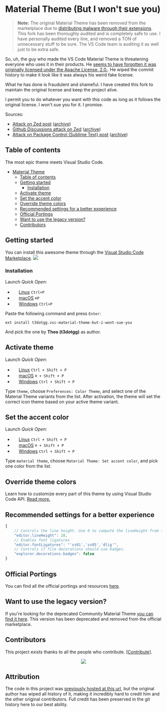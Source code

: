 
# Material Theme (But I won't sue you)

> **Note:** The original Material Theme has been removed from the marketplace due to [distributing malware through their extensions](https://news.ycombinator.com/item?id=43178831#43181919). This fork has been thoroughly audited and is completely safe to use. I have personally audited every line, and removed a TON of unnecessary stuff to be sure. The VS Code team is auditing it as well just to be extra safe.

So, uh, the guy who made the VS Code Material Theme is threatening everyone who uses it in their products. He [seems to have forgotten it was originally licensed under the Apache License, 2.0.](https://github.com/Dramaga11/vsc-material-theme/blob/main/LICENSE). He wiped the commit history to make it look like it was always his weird fake license.

What he has done is fraudulent and shameful. I have created this fork to maintain the original license and keep the project alive.

I permit you to do whatever you want with this code as long as it follows the original license. I won't sue you for it. I promise.

Sources:
- [Attack on Zed post](https://dev.to/equinusocio/you-should-avoid-zed-editor-59n1) ([archive](https://archive.ph/PlljZ))
- [Github Discussions attack on Zed](https://github.com/zed-industries/extensions/issues/1645) ([archive](https://archive.ph/5hZyK))
- [Attack on Package Control (Sublime Text) post](https://dev.to/equinusocio/why-you-should-avoid-sublime-text-2c73) ([archive](https://archive.ph/IlN6D))

## Table of contents

The most epic theme meets Visual Studio Code.

- [Material Theme ](#material-theme-)
  - [Table of contents](#table-of-contents)
  - [Getting started](#getting-started)
    - [Installation](#installation)
  - [Activate theme](#activate-theme)
  - [Set the accent color](#set-the-accent-color)
  - [Override theme colors](#override-theme-colors)
  - [Recommended settings for a better experience](#recommended-settings-for-a-better-experience)
  - [Official Portings](#official-portings)
  - [Want to use the legacy version?](#want-to-use-the-legacy-version)
  - [Contributors](#contributors)


## Getting started

You can install this awesome theme through the [Visual Studio Code Marketplace](https://marketplace.visualstudio.com/items?itemName=t3dotgg.vsc-material-theme-but-i-wont-sue-you). <a href="https://marketplace.visualstudio.com/items?itemName=t3dotgg.vsc-material-theme-but-i-wont-sue-you"><img src="https://img.shields.io/badge/marketplace-gray.svg?colorA=655BE1&colorB=4F44D6&style=flat-square"/></a>

### Installation

Launch *Quick Open*:
  - <img src="https://www.kernel.org/theme/images/logos/favicon.png" width=16 height=16/> <a href="https://code.visualstudio.com/shortcuts/keyboard-shortcuts-linux.pdf">Linux</a> `Ctrl+P`
  - <img src="https://developer.apple.com/favicon.ico" width=16 height=16/> <a href="https://code.visualstudio.com/shortcuts/keyboard-shortcuts-macos.pdf">macOS</a> `⌘P`
  - <img src="https://www.microsoft.com/favicon.ico" width=16 height=16/> <a href="https://code.visualstudio.com/shortcuts/keyboard-shortcuts-windows.pdf">Windows</a> `Ctrl+P`

Paste the following command and press `Enter`:

```shell
ext install t3dotgg.vsc-material-theme-but-i-wont-sue-you
```

And pick the one by **Theo (t3dotgg)** as author.

## Activate theme

Launch *Quick Open*:

  - <img src="https://www.kernel.org/theme/images/logos/favicon.png" width=16 height=16/> <a href="https://code.visualstudio.com/shortcuts/keyboard-shortcuts-linux.pdf">Linux</a> `Ctrl + Shift + P`
  - <img src="https://developer.apple.com/favicon.ico" width=16 height=16/> <a href="https://code.visualstudio.com/shortcuts/keyboard-shortcuts-macos.pdf">macOS</a> `⌘ + Shift + P`
  - <img src="https://www.microsoft.com/favicon.ico" width=16 height=16/> <a href="https://code.visualstudio.com/shortcuts/keyboard-shortcuts-windows.pdf">Windows</a> `Ctrl + Shift + P`

Type `theme`, choose `Preferences: Color Theme`, and select one of the Material Theme variants from the list. After activation, the theme will set the correct icon theme based on your active theme variant.


## Set the accent color

Launch *Quick Open*:

  - <img src="https://www.kernel.org/theme/images/logos/favicon.png" width=16 height=16/> <a href="https://code.visualstudio.com/shortcuts/keyboard-shortcuts-linux.pdf">Linux</a> `Ctrl + Shift + P`
  - <img src="https://developer.apple.com/favicon.ico" width=16 height=16/> <a href="https://code.visualstudio.com/shortcuts/keyboard-shortcuts-macos.pdf">macOS</a> `⌘ + Shift + P`
  - <img src="https://www.microsoft.com/favicon.ico" width=16 height=16/> <a href="https://code.visualstudio.com/shortcuts/keyboard-shortcuts-windows.pdf">Windows</a> `Ctrl + Shift + P`

Type `material theme`, choose `Material Theme: Set accent color`, and pick one color from the list.

## Override theme colors

Learn how to customize every part of this theme by using Visual Studio Code API. [Read more.](https://github.com/material-theme/vsc-material-theme/discussions/1274)

## Recommended settings for a better experience

```js
{
    // Controls the line height. Use 0 to compute the lineHeight from the fontSize.
    "editor.lineHeight": 28,
    // Enables font ligatures
    "editor.fontLigatures": "'ss01','ss05','dlig'",
    // Controls if file decorations should use badges.
    "explorer.decorations.badges": false
}
```

## Official Portings

You can find all the official portings and resources [here](https://github.com/material-theme/vsc-material-theme/discussions/1279).

## Want to use the legacy version?

If you're looking for the deprecated Community Material Theme [you can find it here](https://github.com/material-theme/vsc-material-theme/discussions/1278). This version has been deprecated and removed from the official marketplace.

## Contributors

This project exists thanks to all the people who contribute. [[Contribute]](CONTRIBUTING.md).

<p align="center"><a href="http://www.apache.org/licenses/LICENSE-2.0"><img src="https://img.shields.io/badge/License-Apache_2.0-5E81AC.svg?style=flat-square"/></a></p>

## Attribution

The code in this project was [previously hosted at this url](https://github.com/material-theme/vsc-material-theme), but the original author has wiped all history of it, making it incredibly hard to credit him and the other original contributors. Full credit has been preserved in the git history here to our best ability.
